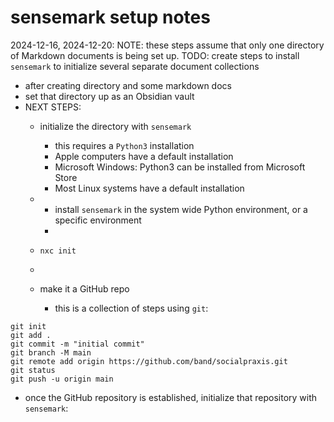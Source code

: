 # sensemark setup notes

2024-12-16,  2024-12-20:
NOTE: these steps assume that only one directory of Markdown documents is being set up.
	TODO: create steps to install `sensemark` to initialize several separate document collections  
- after creating directory and some markdown docs  
- set that directory up as an Obsidian vault  
- NEXT STEPS:  
	- initialize the directory with `sensemark`  
		 - this requires a `Python3` installation  
		 - Apple computers have a default installation
		 - Microsoft Windows: Python3 can be installed from Microsoft Store
		 - Most Linux systems have a default installation
	- 
		- install `sensemark` in the system wide Python environment, or a specific environment  
		- 
	- `nxc init`  
	- 



	- make it a GitHub repo  
		- this is a collection of steps using `git`:   
```shell
git init
git add .
git commit -m "initial commit"
git branch -M main
git remote add origin https://github.com/band/socialpraxis.git
git status
git push -u origin main
```
  - once the GitHub repository is established, initialize that repository with `sensemark`:  

